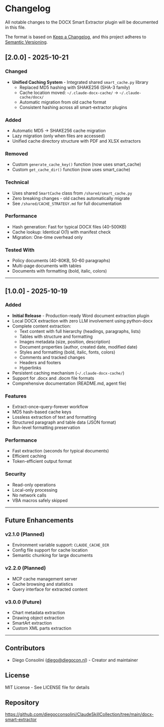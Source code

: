 # Changelog

All notable changes to the DOCX Smart Extractor plugin will be documented in this file.

The format is based on [Keep a Changelog](https://keepachangelog.com/en/1.0.0/),
and this project adheres to [Semantic Versioning](https://semver.org/spec/v2.0.0.html).

## [2.0.0] - 2025-10-21

### Changed
- **Unified Caching System** - Integrated shared `smart_cache.py` library
  - Replaced MD5 hashing with SHAKE256 (SHA-3 family)
  - Cache location moved: `~/.claude-docx-cache/` → `~/.claude-cache/docx/`
  - Automatic migration from old cache format
  - Consistent hashing across all smart-extractor plugins

### Added
- Automatic MD5 → SHAKE256 cache migration
- Lazy migration (only when files are accessed)
- Unified cache directory structure with PDF and XLSX extractors

### Removed
- Custom `generate_cache_key()` function (now uses smart_cache)
- Custom `get_cache_dir()` function (now uses smart_cache)

### Technical
- Uses shared `SmartCache` class from `/shared/smart_cache.py`
- Zero breaking changes - old caches automatically migrate
- See `/shared/CACHE_STRATEGY.md` for full documentation

### Performance
- Hash generation: Fast for typical DOCX files (40-500KB)
- Cache lookup: Identical O(1) with manifest check
- Migration: One-time overhead only

### Tested With
- Policy documents (40-80KB, 50-60 paragraphs)
- Multi-page documents with tables
- Documents with formatting (bold, italic, colors)

---

## [1.0.0] - 2025-10-19

### Added
- **Initial Release** - Production-ready Word document extraction plugin
- Local DOCX extraction with zero LLM involvement using python-docx
- Complete content extraction:
  - Text content with full hierarchy (headings, paragraphs, lists)
  - Tables with structure and formatting
  - Images metadata (size, position, description)
  - Document properties (author, created date, modified date)
  - Styles and formatting (bold, italic, fonts, colors)
  - Comments and tracked changes
  - Headers and footers
  - Hyperlinks
- Persistent caching mechanism (`~/.claude-docx-cache/`)
- Support for .docx and .docm file formats
- Comprehensive documentation (README.md, agent file)

### Features
- Extract-once-query-forever workflow
- MD5 hash-based cache keys
- Lossless extraction of text and formatting
- Structured paragraph and table data (JSON format)
- Run-level formatting preservation

### Performance
- Fast extraction (seconds for typical documents)
- Efficient caching
- Token-efficient output format

### Security
- Read-only operations
- Local-only processing
- No network calls
- VBA macros safely skipped

---

## Future Enhancements

### v2.1.0 (Planned)
- Environment variable support: `CLAUDE_CACHE_DIR`
- Config file support for cache location
- Semantic chunking for large documents

### v2.2.0 (Planned)
- MCP cache management server
- Cache browsing and statistics
- Query interface for extracted content

### v3.0.0 (Future)
- Chart metadata extraction
- Drawing object extraction
- SmartArt extraction
- Custom XML parts extraction

---

## Contributors
- Diego Consolini (diego@diegocon.nl) - Creator and maintainer

## License
MIT License - See LICENSE file for details

## Repository
https://github.com/diegocconsolini/ClaudeSkillCollection/tree/main/docx-smart-extractor

